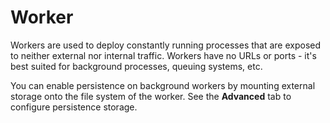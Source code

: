 # Worker

Workers are used to deploy constantly running processes that are exposed to neither external nor internal traffic. Workers have no URLs or ports - it's best suited for background processes, queuing systems, etc.

You can enable persistence on background workers by mounting external storage onto the file system of the worker. See the **Advanced** tab to configure persistence storage.